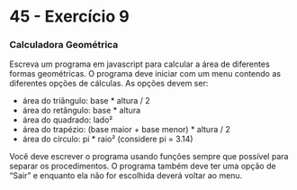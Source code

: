 # 45 - Exercício 9

### Calculadora Geométrica

Escreva um programa em javascript para calcular a área de diferentes formas geométricas. O programa deve iniciar com um menu contendo as diferentes opções de cálculas. As opções devem ser:

- área do triângulo: base \* altura / 2
- área do retângulo: base \* altura
- área do quadrado: lado²
- área do trapézio: (base maior + base menor) \* altura / 2
- área do círculo: pi \* raio² (considere pi = 3.14)

Você deve escrever o programa usando funções sempre que possível para separar os procedimentos. O programa também deve ter uma opção de “Sair” e enquanto ela não for escolhida deverá voltar ao menu.
